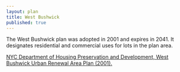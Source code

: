 ```yaml
---
layout: plan
title: West Bushwick
published: true
---
```


The West Bushwick plan was adopted in 2001 and expires in 2041. It designates residential and commercial uses for lots in the plan area.

[NYC Department of Housing Preservation and Development, West Bushwick Urban Renewal Area Plan (2001).](https://www.nyc.gov/assets/hpd/downloads/pdfs/services/west-bushwick-urp.pdf)
